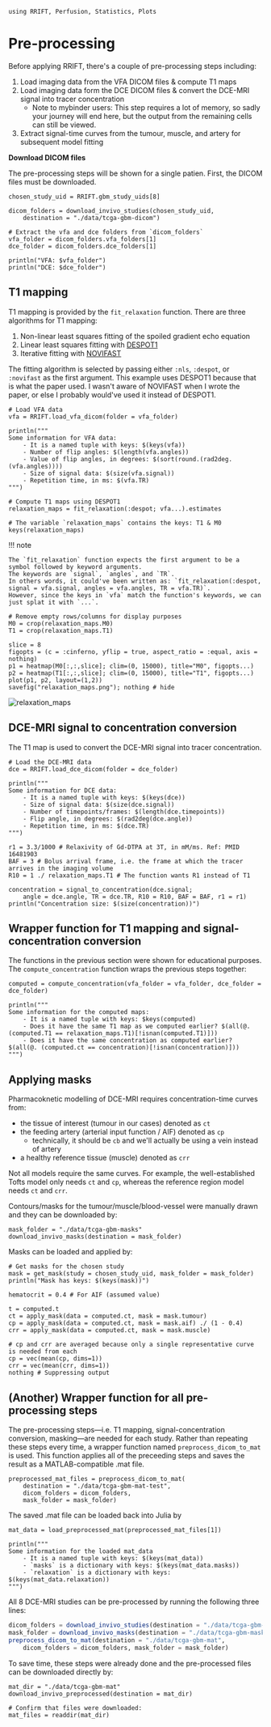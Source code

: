 ```@setup ex
using RRIFT, Perfusion, Statistics, Plots
```

# Pre-processing

Before applying RRIFT, there's a couple of pre-processing steps including:
1. Load imaging data from the VFA DICOM files & compute T1 maps
2. Load imaging data form the DCE DICOM files & convert the DCE-MRI signal into tracer concentration
    + Note to mybinder users: This step requires a lot of memory, so sadly your journey will end here, but the output from the remaining cells can still be viewed.
3. Extract signal-time curves from the tumour, muscle, and artery for subsequent model fitting

**Download DICOM files**

The pre-processing steps will be shown for a single patien.
First, the DICOM files must be downloaded.
```@example ex
chosen_study_uid = RRIFT.gbm_study_uids[8]

dicom_folders = download_invivo_studies(chosen_study_uid, 
    destination = "./data/tcga-gbm-dicom")

# Extract the vfa and dce folders from `dicom_folders`
vfa_folder = dicom_folders.vfa_folders[1]
dce_folder = dicom_folders.dce_folders[1]

println("VFA: $vfa_folder")
println("DCE: $dce_folder")
```

## T1 mapping

T1 mapping is provided by the `fit_relaxation` function. 
There are three algorithms for T1 mapping:
1. Non-linear least squares fitting of the spoiled gradient echo equation
1. Linear least squares fitting with [DESPOT1](https://onlinelibrary.wiley.com/doi/full/10.1002/mrm.20314)
1. Iterative fitting with [NOVIFAST](https://ieeexplore.ieee.org/document/8371285)

The fitting algorithm is selected by passing either `:nls`, `:despot`, or `:novifast` as the first argument.
This example uses DESPOT1 because that is what the paper used. I wasn't aware of NOVIFAST when I wrote the paper, or else I probably would've used it instead of DESPOT1.

```@example ex
# Load VFA data
vfa = RRIFT.load_vfa_dicom(folder = vfa_folder)

println("""
Some information for VFA data:
    - It is a named tuple with keys: $(keys(vfa))
    - Number of flip angles: $(length(vfa.angles))
    - Value of flip angles, in degrees: $(sort(round.(rad2deg.(vfa.angles))))
    - Size of signal data: $(size(vfa.signal))
    - Repetition time, in ms: $(vfa.TR)
""")

# Compute T1 maps using DESPOT1
relaxation_maps = fit_relaxation(:despot; vfa...).estimates

# The variable `relaxation_maps` contains the keys: T1 & M0
keys(relaxation_maps)
```

!!! note

    The `fit_relaxation` function expects the first argument to be a symbol followed by keyword arguments. 
    The keywords are `signal`, `angles`, and `TR`. 
    In others words, it could've been written as: `fit_relaxation(:despot, signal = vfa.signal, angles = vfa.angles, TR = vfa.TR)`.
    However, since the keys in `vfa` match the function's keywords, we can just splat it with `...`. 

```@example ex
# Remove empty rows/columns for display purposes
M0 = crop(relaxation_maps.M0)
T1 = crop(relaxation_maps.T1)

slice = 8
figopts = (c = :cinferno, yflip = true, aspect_ratio = :equal, axis = nothing)
p1 = heatmap(M0[:,:,slice]; clim=(0, 15000), title="M0", figopts...)
p2 = heatmap(T1[:,:,slice]; clim=(0, 15000), title="T1", figopts...)
plot(p1, p2, layout=(1,2))
savefig("relaxation_maps.png"); nothing # hide
```
![relaxation_maps](relaxation_maps.png)

## DCE-MRI signal to concentration conversion

The T1 map is used to convert the DCE-MRI signal into tracer concentration.

```@example ex
# Load the DCE-MRI data
dce = RRIFT.load_dce_dicom(folder = dce_folder)

println("""
Some information for DCE data:
    - It is a named tuple with keys: $(keys(dce))
    - Size of signal data: $(size(dce.signal))
    - Number of timepoints/frames: $(length(dce.timepoints))
    - Flip angle, in degrees: $(rad2deg(dce.angle))
    - Repetition time, in ms: $(dce.TR)
""")

r1 = 3.3/1000 # Relaxivity of Gd-DTPA at 3T, in mM/ms. Ref: PMID 16481903
BAF = 3 # Bolus arrival frame, i.e. the frame at which the tracer arrives in the imaging volume
R10 = 1 ./ relaxation_maps.T1 # The function wants R1 instead of T1

concentration = signal_to_concentration(dce.signal; 
    angle = dce.angle, TR = dce.TR, R10 = R10, BAF = BAF, r1 = r1)
println("Concentration size: $(size(concentration))")
```

## Wrapper function for T1 mapping and signal-concentration conversion

The functions in the previous section were shown for educational purposes. 
The `compute_concentration` function wraps the previous steps together:

```@example ex
computed = compute_concentration(vfa_folder = vfa_folder, dce_folder = dce_folder)

println("""
Some information for the computed maps:
    - It is a named tuple with keys: $keys(computed)
    - Does it have the same T1 map as we computed earlier? $(all(@. (computed.T1 == relaxation_maps.T1)[!isnan(computed.T1)]))
    - Does it have the same concentration as computed earlier? $(all(@. (computed.ct == concentration)[!isnan(concentration)]))
""")
```

## Applying masks

Pharmacoknetic modelling of DCE-MRI requires concentration-time curves from:

- the tissue of interest (tumour in our cases) denoted as `ct`
- the feeding artery (arterial input function / AIF) denoted as `cp`
    + technically, it should be `cb` and we'll actually be using a vein instead of artery
- a healthy reference tissue (muscle) denoted as `crr`

Not all models require the same curves. For example, the well-established Tofts model only needs `ct` and `cp`, whereas the reference region model needs `ct` and `crr`.

Contours/masks for the tumour/muscle/blood-vessel were manually drawn and they can be downloaded by:
```@example ex
mask_folder = "./data/tcga-gbm-masks"
download_invivo_masks(destination = mask_folder)
```

Masks can be loaded and applied by:
```@example ex
# Get masks for the chosen study
mask = get_mask(study = chosen_study_uid, mask_folder = mask_folder)
println("Mask has keys: $(keys(mask))")

hematocrit = 0.4 # For AIF (assumed value)

t = computed.t
ct = apply_mask(data = computed.ct, mask = mask.tumour)
cp = apply_mask(data = computed.ct, mask = mask.aif) ./ (1 - 0.4)
crr = apply_mask(data = computed.ct, mask = mask.muscle)

# cp and crr are averaged because only a single representative curve is needed from each
cp = vec(mean(cp, dims=1))
crr = vec(mean(crr, dims=1))
nothing # Suppressing output
```

## (Another) Wrapper function for all pre-processing steps

The pre-processing steps—i.e. T1 mapping, signal-concentration conversion, masking—are needed for each study.
Rather than repeating these steps every time, a wrapper function named `preprocess_dicom_to_mat` is used. 
This function applies all of the preceeding steps and saves the result as a MATLAB-compatible .mat file.

```@repl ex
preprocessed_mat_files = preprocess_dicom_to_mat(
    destination = "./data/tcga-gbm-mat-test", 
    dicom_folders = dicom_folders, 
    mask_folder = mask_folder)
```

The saved .mat file can be loaded back into Julia by
```@example ex
mat_data = load_preprocessed_mat(preprocessed_mat_files[1])

println("""
Some information for the loaded mat_data
    - It is a named tuple with keys: $(keys(mat_data))
    - `masks` is a dictionary with keys: $(keys(mat_data.masks))
    - `relaxation` is a dictionary with keys: $(keys(mat_data.relaxation))
""")
```

All 8 DCE-MRI studies can be pre-processed by running the following three lines:
```julia
dicom_folders = download_invivo_studies(destination = "./data/tcga-gbm-dicom")
mask_folder = download_invivo_masks(destination = "./data/tcga-gbm-masks")
preprocess_dicom_to_mat(destination = "./data/tcga-gbm-mat", 
    dicom_folders = dicom_folders, mask_folder = mask_folder)
```

To save time, these steps were already done and the pre-processed files can be downloaded directly by:
```@example ex
mat_dir = "./data/tcga-gbm-mat"
download_invivo_preprocessed(destination = mat_dir)

# Confirm that files were downloaded:
mat_files = readdir(mat_dir)
```

